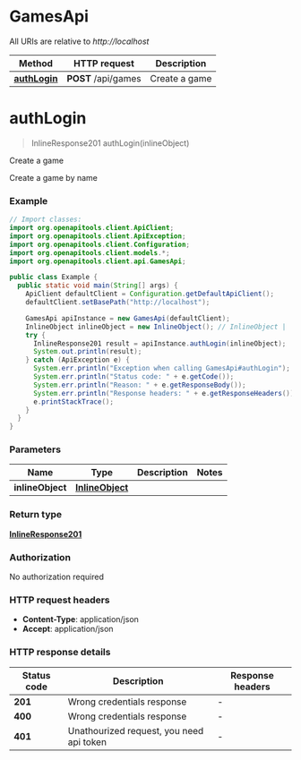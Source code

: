 # GamesApi

All URIs are relative to *http://localhost*

Method | HTTP request | Description
------------- | ------------- | -------------
[**authLogin**](GamesApi.md#authLogin) | **POST** /api/games | Create a game


<a name="authLogin"></a>
# **authLogin**
> InlineResponse201 authLogin(inlineObject)

Create a game

Create a game by name

### Example
```java
// Import classes:
import org.openapitools.client.ApiClient;
import org.openapitools.client.ApiException;
import org.openapitools.client.Configuration;
import org.openapitools.client.models.*;
import org.openapitools.client.api.GamesApi;

public class Example {
  public static void main(String[] args) {
    ApiClient defaultClient = Configuration.getDefaultApiClient();
    defaultClient.setBasePath("http://localhost");

    GamesApi apiInstance = new GamesApi(defaultClient);
    InlineObject inlineObject = new InlineObject(); // InlineObject | 
    try {
      InlineResponse201 result = apiInstance.authLogin(inlineObject);
      System.out.println(result);
    } catch (ApiException e) {
      System.err.println("Exception when calling GamesApi#authLogin");
      System.err.println("Status code: " + e.getCode());
      System.err.println("Reason: " + e.getResponseBody());
      System.err.println("Response headers: " + e.getResponseHeaders());
      e.printStackTrace();
    }
  }
}
```

### Parameters

Name | Type | Description  | Notes
------------- | ------------- | ------------- | -------------
 **inlineObject** | [**InlineObject**](InlineObject.md)|  |

### Return type

[**InlineResponse201**](InlineResponse201.md)

### Authorization

No authorization required

### HTTP request headers

 - **Content-Type**: application/json
 - **Accept**: application/json

### HTTP response details
| Status code | Description | Response headers |
|-------------|-------------|------------------|
**201** | Wrong credentials response |  -  |
**400** | Wrong credentials response |  -  |
**401** | Unathourized request, you need api token |  -  |

